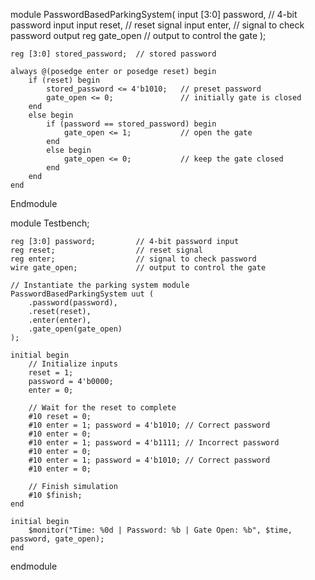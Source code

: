 module PasswordBasedParkingSystem(
    input [3:0] password,       // 4-bit password input
    input reset,                // reset signal
    input enter,                // signal to check password
    output reg gate_open        // output to control the gate
);

    reg [3:0] stored_password;  // stored password

    always @(posedge enter or posedge reset) begin
        if (reset) begin
            stored_password <= 4'b1010;   // preset password
            gate_open <= 0;               // initially gate is closed
        end
        else begin
            if (password == stored_password) begin
                gate_open <= 1;           // open the gate
            end
            else begin
                gate_open <= 0;           // keep the gate closed
            end
        end
    end
Endmodule

module Testbench;

    reg [3:0] password;         // 4-bit password input
    reg reset;                  // reset signal
    reg enter;                  // signal to check password
    wire gate_open;             // output to control the gate

    // Instantiate the parking system module
    PasswordBasedParkingSystem uut (
        .password(password),
        .reset(reset),
        .enter(enter),
        .gate_open(gate_open)
    );

    initial begin
        // Initialize inputs
        reset = 1;
        password = 4'b0000;
        enter = 0;

        // Wait for the reset to complete
        #10 reset = 0;
        #10 enter = 1; password = 4'b1010; // Correct password
        #10 enter = 0;
        #10 enter = 1; password = 4'b1111; // Incorrect password
        #10 enter = 0;
        #10 enter = 1; password = 4'b1010; // Correct password
        #10 enter = 0;

        // Finish simulation
        #10 $finish;
    end

    initial begin
        $monitor("Time: %0d | Password: %b | Gate Open: %b", $time, password, gate_open);
    end
endmodule
